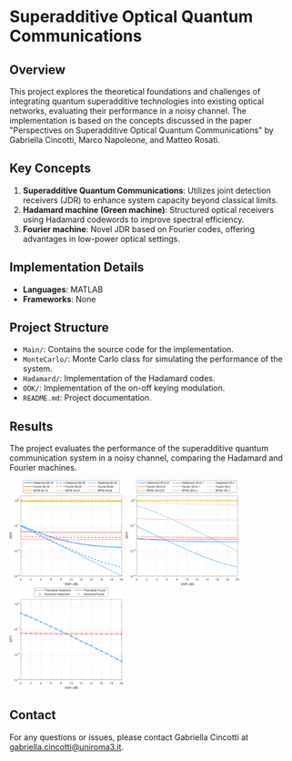 # Superadditive Optical Quantum Communications

## Overview
This project explores the theoretical foundations and challenges of integrating quantum superadditive technologies into existing optical networks, evaluating their performance in a noisy channel. The implementation is based on the concepts discussed in the paper "Perspectives on Superadditive Optical Quantum Communications" by Gabriella Cincotti, Marco Napoleone, and Matteo Rosati.

## Key Concepts
1. **Superadditive Quantum Communications**: Utilizes joint detection receivers (JDR) to enhance system capacity beyond classical limits.
2. **Hadamard machine (Green machine)**: Structured optical receivers using Hadamard codewords to improve spectral efficiency.
3. **Fourier machine**: Novel JDR based on Fourier codes, offering advantages in low-power optical settings.

## Implementation Details
- **Languages**: MATLAB
- **Frameworks**: None

## Project Structure
- `Main/`: Contains the source code for the implementation.
- `MonteCarlo/`: Monte Carlo class for simulating the performance of the system.
- `Hadamard/`: Implementation of the Hadamard codes.
- `OOK/`: Implementation of the on-off keying modulation.
- `README.md`: Project documentation.

## Results
The project evaluates the performance of the superadditive quantum communication system in a noisy channel, comparing the Hadamard and Fourier machines.
<!DOCTYPE html>
<html lang="en">
<head>
    <meta charset="UTF-8">
    <meta name="viewport" content="width=device-width, initial-scale=1.0">
    <title>Images in a Row</title>
    <style>
        .image-row img {
            width: 200px;
            display: inline-block;
        }
    </style>
</head>
<body>
    <div class="image-row">
        <img src="Main/output/BERvsSNR_M-1.png" alt="BER vs SNR for M=1">
        <img src="Main/output/BERvsSNR_nR_y-1.png" alt="BER vs SNR for nR_y=1">
        <img src="Main/output/BERvsSNR_MonteCarlo-1.png" alt="BER vs SNR for M=1 (Monte Carlo)">
    </div>
</body>
</html>

## Contact
For any questions or issues, please contact Gabriella Cincotti at gabriella.cincotti@uniroma3.it.